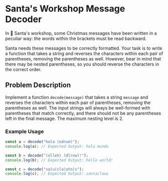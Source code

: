 # Santa's Workshop Message Decoder

In 🎅 Santa's workshop, some Christmas messages have been written in a peculiar way: the words within the brackets must be read backward.

Santa needs these messages to be correctly formatted. Your task is to write a function that takes a string and reverses the characters within each pair of parentheses, removing the parentheses as well. However, bear in mind that there may be nested parentheses, so you should reverse the characters in the correct order.

## Problem Description

Implement a function `decode(message)` that takes a string `message` and reverses the characters within each pair of parentheses, removing the parentheses as well. The input strings will always be well-formed with parentheses that match correctly, and there should not be any parentheses left in the final message. The maximum nesting level is 2.

### Example Usage

```javascript
const a = decode("hola (odnum)");
console.log(a); // Expected Output: hola mundo

const b = decode("(olleh) (dlrow)!");
console.log(b); // Expected Output: hello world!

const c = decode("sa(u(cla)atn)s");
console.log(c); // Expected Output: santaclaus
```
